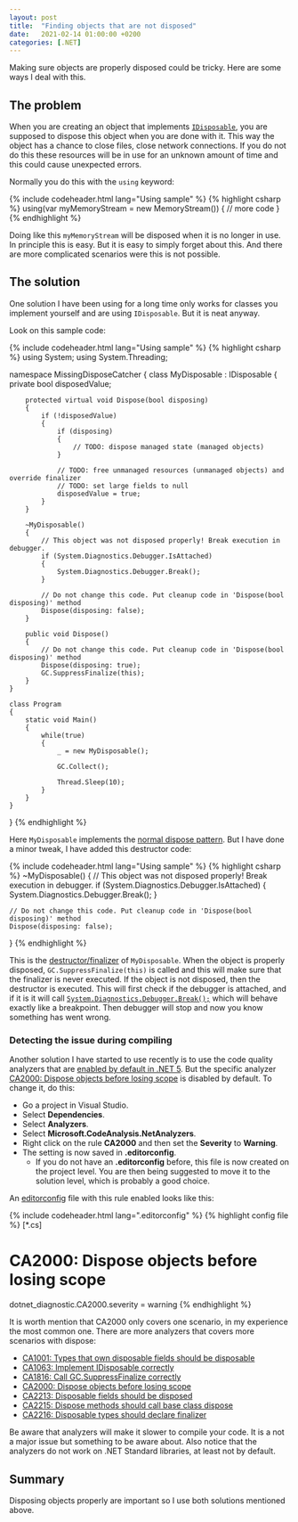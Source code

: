 ```yaml
---
layout: post
title:  "Finding objects that are not disposed"
date:   2021-02-14 01:00:00 +0200
categories: [.NET] 
---
```


Making sure objects are properly disposed could be tricky. Here are some ways I
deal with this.

## The problem

When you are creating an object that implements
[`IDisposable`](https://docs.microsoft.com/en-us/dotnet/api/system.idisposable?view=net-5.0),
you are supposed to dispose this object when you are done with it. This way the
object has a chance to close files, close network connections. If you do not do
this these resources will be in use for an unknown amount of time and this could
cause unexpected errors.

Normally you do this with the `using` keyword:

{% include codeheader.html lang="Using sample" %}
{% highlight csharp %}
using(var myMemoryStream = new MemoryStream())
{
    // more code
}
{% endhighlight %}

Doing like this `myMemoryStream` will be disposed when it is no longer in use.
In principle this is easy. But it is easy to simply forget about this. And there are more complicated scenarios were this is not possible.

## The solution

One solution I have been using for a long time only works for classes you
implement yourself and are using `IDisposable`. But it is neat anyway.

Look on this sample code:

{% include codeheader.html lang="Using sample" %}
{% highlight csharp %}
using System;
using System.Threading;

namespace MissingDisposeCatcher
{
    class MyDisposable : IDisposable
    {
        private bool disposedValue;

        protected virtual void Dispose(bool disposing)
        {
            if (!disposedValue)
            {
                if (disposing)
                {
                    // TODO: dispose managed state (managed objects)
                }

                // TODO: free unmanaged resources (unmanaged objects) and override finalizer
                // TODO: set large fields to null
                disposedValue = true;
            }
        }

        ~MyDisposable()
        {
            // This object was not disposed properly! Break execution in debugger.
            if (System.Diagnostics.Debugger.IsAttached)
            {
                System.Diagnostics.Debugger.Break();
            }

            // Do not change this code. Put cleanup code in 'Dispose(bool disposing)' method
            Dispose(disposing: false);
        }

        public void Dispose()
        {
            // Do not change this code. Put cleanup code in 'Dispose(bool disposing)' method
            Dispose(disposing: true);
            GC.SuppressFinalize(this);
        }
    }

    class Program
    {
        static void Main()
        {
            while(true)
            {
                _ = new MyDisposable();

                GC.Collect();

                Thread.Sleep(10);
            }
        }
    }
}
{% endhighlight %}

Here `MyDisposable` implements the [normal dispose
pattern](https://docs.microsoft.com/en-us/dotnet/standard/garbage-collection/implementing-dispose).
But I have done a minor tweak, I have added this destructor code:

{% include codeheader.html lang="Using sample" %}
{% highlight csharp %}
~MyDisposable()
{
    // This object was not disposed properly! Break execution in debugger.
    if (System.Diagnostics.Debugger.IsAttached)
    {
        System.Diagnostics.Debugger.Break();
    }

    // Do not change this code. Put cleanup code in 'Dispose(bool disposing)' method
    Dispose(disposing: false);
}
{% endhighlight %}

This is the
[destructor/finalizer](https://docs.microsoft.com/en-us/dotnet/api/system.object.finalize?view=net-5.0)
of `MyDisposable`.  When the object is properly disposed,
`GC.SuppressFinalize(this)` is called and this will make sure that the finalizer
is never executed. If the object is not disposed, then the destructor is
executed. This will first check if the debugger is attached, and if it is it
will call
[`System.Diagnostics.Debugger.Break();`](https://docs.microsoft.com/en-us/dotnet/api/system.diagnostics.debugger.break)
which will behave exactly like a breakpoint. Then debugger will stop and now you
know something has went wrong.

### Detecting the issue during compiling

Another solution I have started to use recently is to use the code quality
analyzers that are [enabled by default in .NET
5](https://docs.microsoft.com/en-us/visualstudio/code-quality/roslyn-analyzers-overview?view=vs-2019).
But the specific analyzer [CA2000: Dispose objects before losing
scope](https://docs.microsoft.com/en-us/dotnet/fundamentals/code-analysis/quality-rules/ca2000)
is disabled by default. To change it, do this:

* Go a project in Visual Studio.
* Select **Dependencies**.
* Select **Analyzers**.
* Select **Microsoft.CodeAnalysis.NetAnalyzers**.
* Right click on the rule **CA2000** and then set the **Severity** to
  **Warning**.
* The setting is now saved in **.editorconfig**.
  * If you do not have an **.editorconfig** before, this file is now created on
    the project level. You are then being suggested to move it to the solution
    level, which is probably a good choice.

An
[editorconfig](https://docs.microsoft.com/en-us/dotnet/fundamentals/code-analysis/configuration-files#editorconfig)
file with this rule enabled looks like this:

{% include codeheader.html lang=".editorconfig" %}
{% highlight config file %}
[*.cs]

# CA2000: Dispose objects before losing scope
dotnet_diagnostic.CA2000.severity = warning
{% endhighlight %}

It is worth mention that CA2000 only covers one scenario, in my experience the most common one. There are more analyzers that covers more scenarios with dispose:

* [CA1001: Types that own disposable fields should be disposable](https://docs.microsoft.com/en-us/dotnet/fundamentals/code-analysis/quality-rules/ca1001)
* [CA1063: Implement IDisposable correctly](https://docs.microsoft.com/en-us/dotnet/fundamentals/code-analysis/quality-rules/ca1063)
* [CA1816: Call GC.SuppressFinalize correctly](https://docs.microsoft.com/en-us/dotnet/fundamentals/code-analysis/quality-rules/ca1816)
* [CA2000: Dispose objects before losing scope](https://docs.microsoft.com/en-us/dotnet/fundamentals/code-analysis/quality-rules/ca2000)
* [CA2213: Disposable fields should be disposed](https://docs.microsoft.com/en-us/dotnet/fundamentals/code-analysis/quality-rules/ca2213)
* [CA2215: Dispose methods should call base class dispose](https://docs.microsoft.com/en-us/dotnet/fundamentals/code-analysis/quality-rules/ca2215)
* [CA2216: Disposable types should declare finalizer](https://docs.microsoft.com/en-us/dotnet/fundamentals/code-analysis/quality-rules/ca2216)

Be aware that analyzers will make it slower to compile your code. It is a not a
major issue but something to be aware about. Also notice that the analyzers do
not work on .NET Standard libraries, at least not by default.

## Summary

Disposing objects properly are important so I use both solutions mentioned
above.
